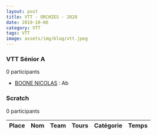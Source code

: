 ```yaml
---
layout: post
title: VTT - ORCHIES - 2020
date: 2019-10-06
category: VTT
tags: VTT
image: assets/img/blog/vtt.jpeg
---
```


### VTT Sénior A
0 participants
- [BOONE NICOLAS](https://teamspecializedlille.github.io/works/boonenicolas) : Ab

### Scratch
0 participants

| Place | Nom | Team | Tours | Catégorie | Temps |
|---|---|---|---|---|---|
